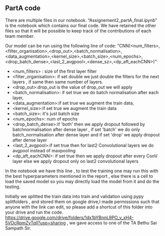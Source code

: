 ## PartA code

There are multiple files in our notebook. “Assignement2_partA_final.ipynb” is the notebook which contains our final code. We have retained the other files so that it will be possible to keep track of the contributions of each team member.

Our model can be run using the following line of code: “CNN(<num_filters>,<filter_organisation>,<drop_out>,<batch_normalisation>,<data_augmentation>,<kernel_size>,<batch_size>,<num_epochs>,<drop_batch_dense>,<last_2_avgpool>,<dense_sz>,<dp_aft_eachCNN>)”

- <num_filters> : size of the first layer filter
- <filter_organisation>: if set double we just double the filters for the next layers , if same then same number of layers.
- <drop_out>:drop_out is the value of drop_out we will apply
- <batch_normalisation>: if set true we do batch normalisation after each layer,
- <data_augmentation>:if set true we augment the train data,
- <kernel_size>:if set true we augment the train data
- <batch_size>: it's just batch size
- <num_epochs>: num of epochs
- <drop_batch_dense>:if 'both' then we apply dropout followed by batchnormalisation after dense layer , if set 'batch' we do only batch_normalisation after dense layer and if set 'drop' we apply dropout after dense layer
- <last_2_avgpool>:if set true then for last2 Convolutional layers we do avgpool instead of maxpooling
- <dp_aft_eachCNN>: if set true then we apply dropout after every ConV layer else we apply dropout only on last2 convolutional layers
  
In the notebook we have this line , to test the training one may run this with the best hyperparameters mentioned in the report , else there is a cell to load the saved model so you may directly load the model from it and do the testing.

Initially we splitted the train data into train and validation using pypy splitfolders , and stored them on google drive,I made permissions such that anyone with the link can edit, so please add a shortcut of this folder into your drive and run the code. https://drive.google.com/drive/folders/1dx1bYBnnL9PO_y_xH4-5VOcRpmZyTqll?usp=sharing , we gave access to one of the TA  Bethu Sai Sampath Sir.
 
 
